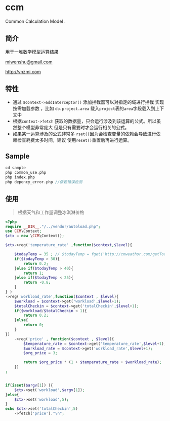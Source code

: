 # ccm
Common Calculation Model  . 

## 简介
用于一堆数学模型运算结果

miwenshu@gmail.com

http://vnzmi.com

## 特性

- 通过 ```$context->addInterceptor()``` 添加拦截器可以对指定的域进行拦截
实现按需加载参数 ，比如  ```db.project.area``` 载入```project```表的```area```字段载入到上下文中
- 根据```context->fetch``` 获取的数据量，只会运行涉及到该运算的公式。所以虽然整个模型非常庞大
但是只有需要时才会运行相关的公式。
- 如果某一运算涉及的公式非常多 ```rset()```因为会检查变量的依赖会导致进行依赖检查耗费太多时间，建议
使用```reset()```重置后再进行运算。

## Sample

```php
cd sample
php common_use.php
php index.php 
php depency_error.php //依赖错误检测
```

## 使用

> 根据天气和工作量调整冰淇淋价格

```php
<?php
require __DIR__."/../vendor/autoload.php";
use CCM\Context;
$ctx = new \CCM\Context();

$ctx->reg('temperature_rate' ,function($context,$level){

    $todayTemp = 35 ; // $todayTemp = fget('http://cnweathor.com/getToday')
    if($todayTemp > 30){
        return 0.2;
    }else if($todayTemp > 40){
        return 1;
    }else if($todayTemp < 25){
        return -0.8;
    }
} )
->reg('workload_rate',function($context , $level){
    $workload = $context->get('workload',$level+1);
    $totalCheckin = $context->get('totalCheckin',$level+1);
    if($workload/$totalCheckin < 1){
        return 0.2;
    }else{
        return 0;
    }
})
    ->reg('price' , function($context , $level){
        $temperature_rate = $context->get('temperature_rate',$level+1);
        $workload_rate = $context->get('workload_rate',$level+1);
        $org_price = 3;

        return $org_price * (1 + $temperature_rate + $workload_rate);
    })
;


if(isset($argv[1]) ){
    $ctx->set('workload',$argv[1]);
}else{
    $ctx->set('workload',5);
}
echo $ctx->set('totalCheckin',5)
    ->fetch('price')."\n";

```